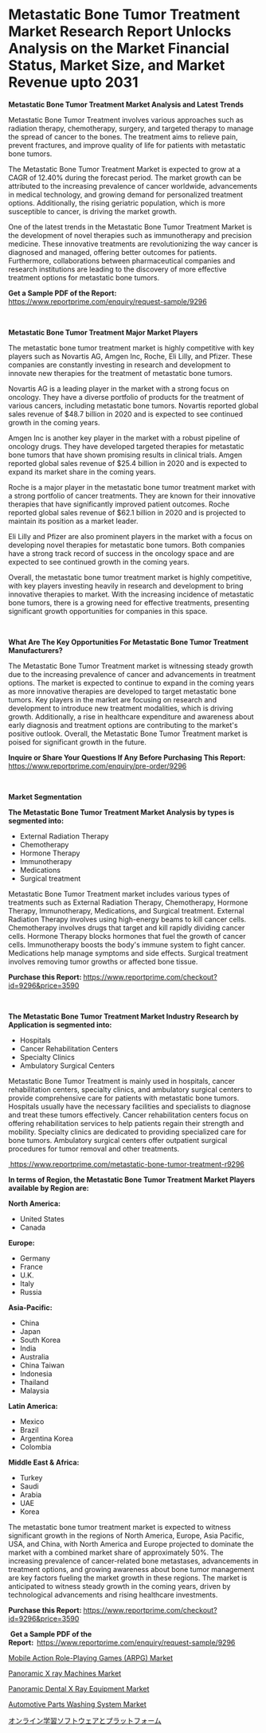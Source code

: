 <p><h1>Metastatic Bone Tumor Treatment Market Research Report Unlocks Analysis on the Market Financial Status, Market Size, and Market Revenue upto 2031</h1></p><p><strong>Metastatic Bone Tumor Treatment Market Analysis and Latest Trends</strong></p>
<p><p>Metastatic Bone Tumor Treatment involves various approaches such as radiation therapy, chemotherapy, surgery, and targeted therapy to manage the spread of cancer to the bones. The treatment aims to relieve pain, prevent fractures, and improve quality of life for patients with metastatic bone tumors.</p><p>The Metastatic Bone Tumor Treatment Market is expected to grow at a CAGR of 12.40% during the forecast period. The market growth can be attributed to the increasing prevalence of cancer worldwide, advancements in medical technology, and growing demand for personalized treatment options. Additionally, the rising geriatric population, which is more susceptible to cancer, is driving the market growth.</p><p>One of the latest trends in the Metastatic Bone Tumor Treatment Market is the development of novel therapies such as immunotherapy and precision medicine. These innovative treatments are revolutionizing the way cancer is diagnosed and managed, offering better outcomes for patients. Furthermore, collaborations between pharmaceutical companies and research institutions are leading to the discovery of more effective treatment options for metastatic bone tumors.</p></p>
<p><strong>Get a Sample PDF of the Report:&nbsp;</strong> <a href="https://www.reportprime.com/enquiry/request-sample/9296">https://www.reportprime.com/enquiry/request-sample/9296</a></p>
<p>&nbsp;</p>
<p><strong>Metastatic Bone Tumor Treatment Major Market Players</strong></p>
<p><p>The metastatic bone tumor treatment market is highly competitive with key players such as Novartis AG, Amgen Inc, Roche, Eli Lilly, and Pfizer. These companies are constantly investing in research and development to innovate new therapies for the treatment of metastatic bone tumors.</p><p>Novartis AG is a leading player in the market with a strong focus on oncology. They have a diverse portfolio of products for the treatment of various cancers, including metastatic bone tumors. Novartis reported global sales revenue of $48.7 billion in 2020 and is expected to see continued growth in the coming years.</p><p>Amgen Inc is another key player in the market with a robust pipeline of oncology drugs. They have developed targeted therapies for metastatic bone tumors that have shown promising results in clinical trials. Amgen reported global sales revenue of $25.4 billion in 2020 and is expected to expand its market share in the coming years.</p><p>Roche is a major player in the metastatic bone tumor treatment market with a strong portfolio of cancer treatments. They are known for their innovative therapies that have significantly improved patient outcomes. Roche reported global sales revenue of $62.1 billion in 2020 and is projected to maintain its position as a market leader.</p><p>Eli Lilly and Pfizer are also prominent players in the market with a focus on developing novel therapies for metastatic bone tumors. Both companies have a strong track record of success in the oncology space and are expected to see continued growth in the coming years.</p><p>Overall, the metastatic bone tumor treatment market is highly competitive, with key players investing heavily in research and development to bring innovative therapies to market. With the increasing incidence of metastatic bone tumors, there is a growing need for effective treatments, presenting significant growth opportunities for companies in this space.</p></p>
<p>&nbsp;</p>
<p><strong>What Are The Key Opportunities For Metastatic Bone Tumor Treatment Manufacturers?</strong></p>
<p><p>The Metastatic Bone Tumor Treatment market is witnessing steady growth due to the increasing prevalence of cancer and advancements in treatment options. The market is expected to continue to expand in the coming years as more innovative therapies are developed to target metastatic bone tumors. Key players in the market are focusing on research and development to introduce new treatment modalities, which is driving growth. Additionally, a rise in healthcare expenditure and awareness about early diagnosis and treatment options are contributing to the market's positive outlook. Overall, the Metastatic Bone Tumor Treatment market is poised for significant growth in the future.</p></p>
<p><strong>Inquire or Share Your Questions If Any Before Purchasing This Report:</strong> <a href="https://www.reportprime.com/enquiry/pre-order/9296">https://www.reportprime.com/enquiry/pre-order/9296</a></p>
<p>&nbsp;</p>
<p><strong>Market Segmentation</strong></p>
<p><strong>The Metastatic Bone Tumor Treatment Market Analysis by types is segmented into:</strong></p>
<p><ul><li>External Radiation Therapy</li><li>Chemotherapy</li><li>Hormone Therapy</li><li>Immunotherapy</li><li>Medications</li><li>Surgical treatment</li></ul></p>
<p><p>Metastatic Bone Tumor Treatment market includes various types of treatments such as External Radiation Therapy, Chemotherapy, Hormone Therapy, Immunotherapy, Medications, and Surgical treatment. External Radiation Therapy involves using high-energy beams to kill cancer cells. Chemotherapy involves drugs that target and kill rapidly dividing cancer cells. Hormone Therapy blocks hormones that fuel the growth of cancer cells. Immunotherapy boosts the body's immune system to fight cancer. Medications help manage symptoms and side effects. Surgical treatment involves removing tumor growths or affected bone tissue.</p></p>
<p><strong>Purchase this Report:&nbsp;</strong><a href="https://www.reportprime.com/checkout?id=9296&price=3590">https://www.reportprime.com/checkout?id=9296&price=3590</a></p>
<p>&nbsp;</p>
<p><strong>The Metastatic Bone Tumor Treatment Market Industry Research by Application is segmented into:</strong></p>
<p><ul><li>Hospitals</li><li>Cancer Rehabilitation Centers</li><li>Specialty Clinics</li><li>Ambulatory Surgical Centers</li></ul></p>
<p><p>Metastatic Bone Tumor Treatment is mainly used in hospitals, cancer rehabilitation centers, specialty clinics, and ambulatory surgical centers to provide comprehensive care for patients with metastatic bone tumors. Hospitals usually have the necessary facilities and specialists to diagnose and treat these tumors effectively. Cancer rehabilitation centers focus on offering rehabilitation services to help patients regain their strength and mobility. Specialty clinics are dedicated to providing specialized care for bone tumors. Ambulatory surgical centers offer outpatient surgical procedures for tumor removal and other treatments.</p></p>
<p><a href="https://www.reportprime.com/metastatic-bone-tumor-treatment-r9296">&nbsp;https://www.reportprime.com/metastatic-bone-tumor-treatment-r9296</a></p>
<p><strong>In terms of Region, the Metastatic Bone Tumor Treatment Market Players available by Region are:</strong></p>
<p>
    <p> <strong> North America: </strong>
        <ul>
            <li>United States</li>
            <li>Canada</li>
        </ul>
        </p> 
    <p> <strong> Europe: </strong>
        <ul>
            <li>Germany</li>
            <li>France</li>
            <li>U.K.</li>
            <li>Italy</li>
            <li>Russia</li>
        </ul>
        </p> 
    <p> <strong> Asia-Pacific: </strong>
        <ul>
            <li>China</li>
            <li>Japan</li>
            <li>South Korea</li>
            <li>India</li>
            <li>Australia</li>
            <li>China Taiwan</li>
            <li>Indonesia</li>
            <li>Thailand</li>
            <li>Malaysia</li>
        </ul>
        </p> 
    <p> <strong> Latin America: </strong>
        <ul>
            <li>Mexico</li>
            <li>Brazil</li>
            <li>Argentina Korea</li>
            <li>Colombia</li>
        </ul>
        </p> 
    <p> <strong> Middle East & Africa: </strong>
        <ul>
            <li>Turkey</li>
            <li>Saudi</li>
            <li>Arabia</li>
            <li>UAE</li>
            <li>Korea</li>
        </ul>
    </p>
    </p>
<p><p>The metastatic bone tumor treatment market is expected to witness significant growth in the regions of North America, Europe, Asia Pacific, USA, and China, with North America and Europe projected to dominate the market with a combined market share of approximately 50%. The increasing prevalence of cancer-related bone metastases, advancements in treatment options, and growing awareness about bone tumor management are key factors fueling the market growth in these regions. The market is anticipated to witness steady growth in the coming years, driven by technological advancements and rising healthcare investments.</p></p>
<p><strong>Purchase this Report: </strong><a href="https://www.reportprime.com/checkout?id=9296&price=3590">https://www.reportprime.com/checkout?id=9296&price=3590</a></p>
<p>&nbsp;<strong>Get a Sample PDF of the Report:&nbsp;&nbsp;</strong><a href="https://www.reportprime.com/enquiry/request-sample/9296">https://www.reportprime.com/enquiry/request-sample/9296</a></p>
<p><strong></strong></p>
<p><p><a href="https://medium.com/@janetchuaf36/mobile-action-role-playing-games-arpg-market-global-market-insights-and-sales-trends-2024-to-153cb064e061">Mobile Action Role-Playing Games (ARPG) Market</a></p><p><a href="https://github.com/lorenzaSchmeler/Market-Research-Report-List-2/blob/main/panoramic-x-ray-machines-market.md">Panoramic X ray Machines Market</a></p><p><a href="https://github.com/ruddyyedelwadw/Market-Research-Report-List-3/blob/main/panoramic-dental-x-ray-equipment-market.md">Panoramic Dental X Ray Equipment Market</a></p><p><a href="https://medium.com/@garyshaw626/exploring-automotive-parts-washing-system-market-dynamics-global-trends-and-future-growth-3914757d49da">Automotive Parts Washing System Market</a></p><p><a href="https://github.com/leigh4852023/Market-Research-Report-List-2/blob/main/981593981011.md">オンライン学習ソフトウェアとプラットフォーム</a></p></p>